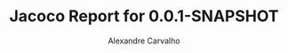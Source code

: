 ---
title: Jacoco Report for 0.0.1-SNAPSHOT
author: Alexandre Carvalho
menu_title: 0.0.1-SNAPSHOT
category: jacoco_reports
layout: iframe
iframe_url: /docs/0.0.1-SNAPSHOT/jacoco/test/html/index.html
order: 1
---